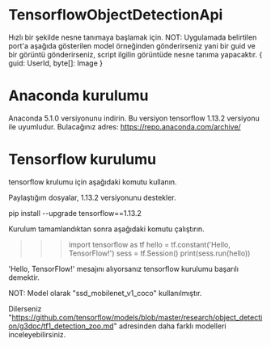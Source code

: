 # TensorflowObjectDetectionApi
Hızlı bir şekilde nesne tanımaya başlamak için.
NOT: Uygulamada belirtilen port'a aşağıda gösterilen model örneğinden gönderirseniz yani bir guid ve bir görüntü gönderirseniz, script ilgilin görüntüde nesne tanıma yapacaktır.
{
guid: UserId,
byte[]: Image
}
# Anaconda kurulumu

Anaconda 5.1.0 versiyonunu indirin. Bu versiyon tensorflow 1.13.2 versiyonu ile uyumludur.
Bulacağınız adres: https://repo.anaconda.com/archive/

# Tensorflow kurulumu

tensorflow krulumu için aşağıdaki komutu kullanın.

Paylaştığım dosyalar, 1.13.2 versiyonunu destekler.

pip install --upgrade tensorflow==1.13.2

Kurulum tamamlandıktan sonra aşağıdaki komutu çalıştırın.

>>> import tensorflow as tf
>>> hello = tf.constant('Hello, TensorFlow!')
>>> sess = tf.Session()
>>> print(sess.run(hello))



'Hello, TensorFlow!' mesajını alıyorsanız tensorflow kurulumu başarılı demektir.


NOT: Model olarak "ssd_mobilenet_v1_coco" kullanılmıştır.

Dilerseniz "https://github.com/tensorflow/models/blob/master/research/object_detection/g3doc/tf1_detection_zoo.md" adresinden daha farklı modelleri inceleyebilirsiniz.


